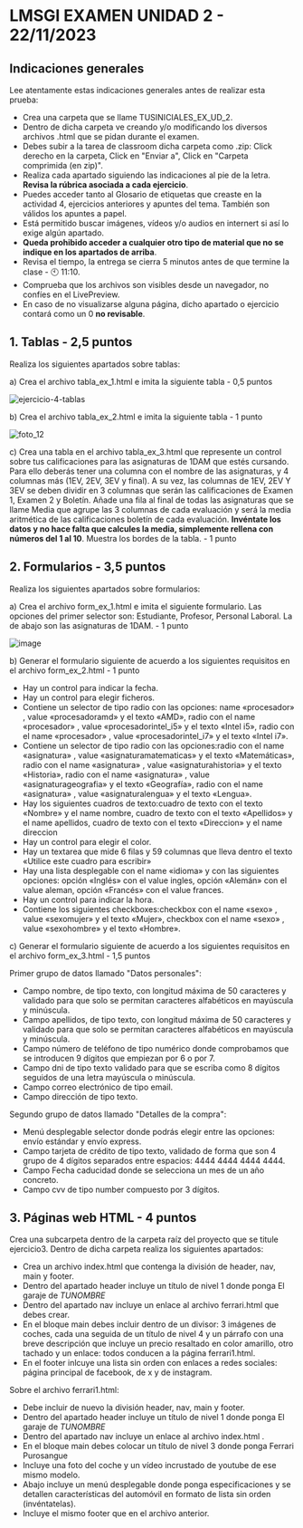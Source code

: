 # LMSGI EXAMEN UNIDAD 2 - 22/11/2023

## Indicaciones generales
Lee atentamente estas indicaciones generales antes de realizar esta prueba:
* Crea una carpeta que se llame TUSINICIALES_EX_UD_2.
* Dentro de dicha carpeta ve creando y/o modificando los diversos archivos .html que se pidan durante el examen.
* Debes subir a la tarea de classroom dicha carpeta como .zip: Click derecho en la carpeta, Click en "Enviar a", Click en "Carpeta comprimida (en zip)".
* Realiza cada apartado siguiendo las indicaciones al pie de la letra. <b>Revisa la rúbrica asociada a cada ejercicio</b>.
* Puedes acceder tanto al Glosario de etiquetas que creaste en la actividad 4, ejercicios anteriores y apuntes del tema. También son válidos los apuntes a papel.
* Está permitido buscar imágenes, vídeos y/o audios en internert si así lo exige algún apartado.
* <b>Queda prohibido acceder a cualquier otro tipo de material que no se indique en los apartados de arriba</b>.
* Revisa el tiempo, la entrega se cierra 5 minutos antes de que termine la clase - 🕙 11:10.
* Comprueba que los archivos son visibles desde un navegador, no confíes en el LivePreview.
* En caso de no visualizarse alguna página, dicho apartado o ejercicio contará como un 0 <b>no revisable</b>.

## **1. Tablas - 2,5 puntos**

Realiza los siguientes apartados sobre tablas:

a) Crea el archivo tabla_ex_1.html e imita la siguiente tabla - 0,5 puntos

![ejercicio-4-tablas](https://github.com/teacherandresf/examen_ud2/assets/145907219/0cec8535-30d0-47bf-b486-18ea3119b551)


b) Crea el archivo tabla_ex_2.html e imita la siguiente tabla - 1 punto

![foto_12](https://github.com/teacherandresf/examen_ud2/assets/145907219/acaa83c7-93fc-40df-9b6c-a8616ff8d44d)


c) Crea una tabla en el archivo tabla_ex_3.html que represente un control sobre tus calificaciones para las asignaturas de 1DAM que estés cursando. Para ello deberás tener una columna con el nombre de las asignaturas, y 4 columnas más (1EV, 2EV, 3EV y final). A su vez, las columnas de 1EV, 2EV Y 3EV se deben dividir en 3 columnas que serán las calificaciones de Examen 1, Examen 2 y Boletín. Añade una fila al final de todas las asignaturas que se llame Media que agrupe las 3 columnas de cada evaluación y será la media aritmética de las calificaciones boletín de cada evaluación. <b>Invéntate los datos y no hace falta que calcules la media, simplemente rellena con números del 1 al 10</b>. Muestra los bordes de la tabla. - 1 punto
  
## **2. Formularios - 3,5 puntos**

Realiza los siguientes apartados sobre formularios:

a) Crea el archivo form_ex_1.html e imita el siguiente formulario. Las opciones del primer selector son: Estudiante, Profesor, Personal Laboral. La de abajo son las asignaturas de 1DAM. - 1 punto

![image](https://github.com/teacherandresf/examen_ud2/assets/145907219/defb7f9e-f11c-483c-9f30-7501bd870429)


b) Generar el formulario siguiente de acuerdo a los siguientes requisitos en el archivo form_ex_2.html - 1 punto
* Hay un control para indicar la fecha.
* Hay un control para elegir ficheros.
* Contiene un selector de tipo radio con las opciones: name «procesador» , value «procesadoramd» y el texto «AMD», radio con el name «procesador» , value «procesadorintel_i5» y el texto «Intel i5», radio con el name «procesador» , value «procesadorintel_i7» y el texto «Intel i7».
* Contiene un selector de tipo radio con las opciones:radio con el name «asignatura» , value «asignaturamatematicas» y el texto «Matemáticas», radio con el name «asignatura» , value «asignaturahistoria» y el texto «Historia», radio con el name «asignatura» , value «asignaturageografia» y el texto «Geografía», radio con el name «asignatura» , value «asignaturalengua» y el texto «Lengua».
* Hay los siguientes cuadros de texto:cuadro de texto con el texto «Nombre» y el name nombre, cuadro de texto con el texto «Apellidos» y el name apellidos, cuadro de texto con el texto «Direccion» y el name direccion
* Hay un control para elegir el color.
* Hay un textarea que mide 6 filas y 59 columnas que lleva dentro el texto «Utilice este cuadro para escribir»
* Hay una lista desplegable con el name «idioma» y con las siguientes opciones: opción «Inglés» con el value ingles, opción «Alemán» con el value aleman, opción «Francés» con el value frances.
* Hay un control para indicar la hora.
* Contiene los siguientes checkboxes:checkbox con el name «sexo» , value «sexomujer» y el texto «Mujer», checkbox con el name «sexo» , value «sexohombre» y el texto «Hombre».

c) Generar el formulario siguiente de acuerdo a los siguientes requisitos en el archivo form_ex_3.html - 1,5 puntos

Primer grupo de datos llamado "Datos personales":
- Campo nombre, de tipo texto, con longitud máxima de 50 caracteres y validado para que solo se permitan caracteres alfabéticos en mayúscula y minúscula.
- Campo apellidos, de tipo texto, con longitud máxima de 50 caracteres y validado para que solo se permitan caracteres alfabéticos en mayúscula y minúscula.
- Campo número de teléfono de tipo numérico donde comprobamos que se introducen 9 dígitos que empiezan por 6 o por 7.
- Campo dni de tipo texto validado para que se escriba como 8 dígitos seguidos de una letra mayúscula o minúscula.
- Campo correo electrónico de tipo email.
- Campo dirección de tipo texto.

Segundo grupo de datos llamado "Detalles de la compra":
- Menú desplegable selector donde podrás elegir entre las opciones: envío estándar y envío express.
- Campo tarjeta de crédito de tipo texto, validado de forma que son 4 grupo de 4 dígitos separados entre espacios: 4444 4444 4444 4444.
- Campo Fecha caducidad donde se selecciona un mes de un año concreto.
- Campo cvv de tipo number compuesto por 3 dígitos.

## **3. Páginas web HTML - 4 puntos**

Crea una subcarpeta dentro de la carpeta raíz del proyecto que se titule ejercicio3. Dentro de dicha carpeta realiza los siguientes apartados:

* Crea un archivo index.html que contenga la división de header, nav, main y footer.
* Dentro del apartado header incluye un título de nivel 1 donde ponga El garaje de <i>TUNOMBRE</i>
* Dentro del apartado nav incluye un enlace al archivo ferrari.html que debes crear.
* En el bloque main debes incluir dentro de un divisor: 3 imágenes de coches, cada una seguida de un título de nivel 4 y un párrafo con una breve descripción que incluye un precio resaltado en color amarillo, otro tachado y un enlace: todos conducen a la página ferrari1.html.
* En el footer inlcuye una lista sin orden con enlaces a redes sociales: página principal de facebook, de x y de instagram.

Sobre el archivo ferrari1.html:
* Debe incluir de nuevo la división header, nav, main y footer.
* Dentro del apartado header incluye un título de nivel 1 donde ponga El garaje de <i>TUNOMBRE</i>
* Dentro del apartado nav incluye un enlace al archivo index.html .
* En el bloque main debes colocar un título de nivel 3 donde ponga Ferrari Purosangue
* Incluye una foto del coche y un vídeo incrustado de youtube de ese mismo modelo.
* Abajo incluye un menú desplegable donde ponga especificaciones y se detallen características del automóvil en formato de lista sin orden (invéntatelas).
* Incluye el mismo footer que en el archivo anterior.
